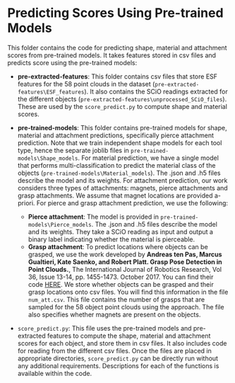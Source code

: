 # Predicting Scores Using Pre-trained Models

This folder contains the code for predicting shape, material and attachment scores from pre-trained models. It takes features stored in csv files and predicts score using the pre-trained models:

- **pre-extracted-features**: This folder contains csv files that store ESF features for the 58 point clouds in the dataset (`pre-extracted-features\ESF_features`). It also contains the SCiO readings extracted for the different objects (`pre-extracted-features\unprocessed_SCiO_files`). These are used by the `score_predict.py` to compute shape and material scores.

- **pre-trained-models**: This folder contains pre-trained models for shape, material and attachment predictions, specifically pierce attachment prediction. Note that we train independent shape models for each tool type, hence the separate joblib files in `pre-trained-models\Shape_models`. For material prediction, we have a single model that performs multi-classification to predict the material class of the objects (`pre-trained-models\Material_models`). The .json and .h5 files describe the model and its weights. For attachment prediction, our work considers three types of attachments: magnets, pierce attachments and grasp attachments. We assume that magnet locations are provided a-priori. For pierce and grasp attachment prediction, we use the following:
  - **Pierce attachment**: The model is provided in `pre-trained-models\Pierce_models`. The .json and .h5 files describe the model and its weights. They take a SCiO reading as input and output a binary label indicating whether the material is pierceable. 
  - **Grasp attachment**: To predict locations where objects can be grasped, we use the work developed by **Andreas ten Pas, Marcus Gualtieri, Kate Saenko, and Robert Platt. Grasp Pose Detection in Point Clouds.**, The International Journal of Robotics Research, Vol 36, Issue 13-14, pp. 1455-1473. October 2017. You can find their code [HERE](https://github.com/atenpas/gpd). We store whether objects can be grasped and their grasp locations onto csv files. You will find this information in the file `num_att.csv`. This file contains the number of grasps that are sampled for the 58 object point clouds using the approach. The file also specifies whether magnets are present on the objects. 
  
 - `score_predict.py`: This file uses the pre-trained models and pre-extracted features to compute the shape, material and attachment scores for each object, and store them in csv files. It also includes code for reading from the different csv files. Once the files are placed in appropriate directories, `score_predict.py` can be directly run without any additional requirements. Descriptions for each of the functions is available within the code. 
 
 
 
 
